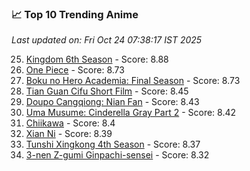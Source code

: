 ### 📈 Top 10 Trending Anime

*Last updated on: Fri Oct 24 07:38:17 IST 2025*

25. [Kingdom 6th Season](https://myanimelist.net/anime/61517) - Score: 8.88
55. [One Piece](https://myanimelist.net/anime/21) - Score: 8.73
49. [Boku no Hero Academia: Final Season](https://myanimelist.net/anime/60098) - Score: 8.73
181. [Tian Guan Cifu Short Film](https://myanimelist.net/anime/60988) - Score: 8.45
187. [Doupo Cangqiong: Nian Fan](https://myanimelist.net/anime/51039) - Score: 8.43
194. [Uma Musume: Cinderella Gray Part 2](https://myanimelist.net/anime/61930) - Score: 8.42
215. [Chiikawa](https://myanimelist.net/anime/50250) - Score: 8.4
218. [Xian Ni](https://myanimelist.net/anime/55809) - Score: 8.39
237. [Tunshi Xingkong 4th Season](https://myanimelist.net/anime/56524) - Score: 8.37
278. [3-nen Z-gumi Ginpachi-sensei](https://myanimelist.net/anime/54757) - Score: 8.32
